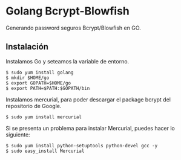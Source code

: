 # Golang Bcrypt-Blowfish

Generando password seguros Bcrypt/Blowfish en GO.

## Instalación

Instalamos Go y seteamos la variable de entorno.

	$ sudo yum install golang
	$ mkdir $HOME/go
	$ export GOPATH=$HOME/go
	$ export PATH=$PATH:$GOPATH/bin
  
Instalamos mercurial, para poder descargar el package bcrypt del repositorio de Google.

	$ sudo yum install mercurial

Si se presenta un problema para instalar Mercurial, puedes hacer lo siguiente:

	$ sudo yum install python-setuptools python-devel gcc -y
	$ sudo easy_install Mercurial
